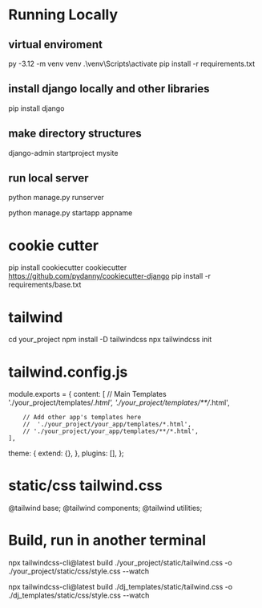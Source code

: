 
# Running Locally

## virtual enviroment
py -3.12 -m venv venv
.\venv\Scripts\activate
pip install -r requirements.txt

## install django locally and other libraries
pip install django

## make directory structures
django-admin startproject mysite

## run local server
python manage.py runserver

python manage.py startapp appname



# cookie cutter

pip install cookiecutter
cookiecutter https://github.com/pydanny/cookiecutter-django
pip install -r requirements/base.txt


# tailwind 
cd your_project
npm install -D tailwindcss
npx tailwindcss init

# tailwind.config.js
module.exports = {
 content: [
        // Main Templates
        './your_project/templates/*.html',
        './your_project/templates/**/*.html',

        // Add other app's templates here
        //  './your_project/your_app/templates/*.html',
        // './your_project/your_app/templates/**/*.html',
    ],


  theme: {
    extend: {},
  },
  plugins: [],
};



# static/css  tailwind.css

@tailwind base;
@tailwind components;
@tailwind utilities;


# Build, run in another terminal
npx tailwindcss-cli@latest build ./your_project/static/tailwind.css -o ./your_project/static/css/style.css --watch

npx tailwindcss-cli@latest build ./dj_templates/static/tailwind.css -o ./dj_templates/static/css/style.css --watch